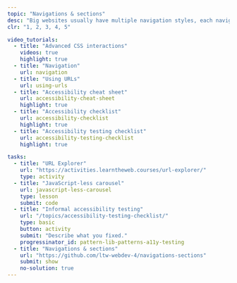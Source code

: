 ```yaml
---
topic: "Navigations & sections"
desc: "Big websites usually have multiple navigation styles, each navigation is a unique design. And different sections that act as secondary navigation driving people to specific locations."
clr: "1, 2, 3, 4, 5"

video_tutorials:
  - title: "Advanced CSS interactions"
    videos: true
    highlight: true
  - title: "Navigation"
    url: navigation
  - title: "Using URLs"
    url: using-urls
  - title: "Accessibility cheat sheet"
    url: accessibility-cheat-sheet
    highlight: true
  - title: "Accessibility checklist"
    url: accessibility-checklist
    highlight: true
  - title: "Accessibility testing checklist"
    url: accessibility-testing-checklist
    highlight: true

tasks:
  - title: "URL Explorer"
    url: "https://activities.learntheweb.courses/url-explorer/"
    type: activity
  - title: "JavaScript-less carousel"
    url: javascript-less-carousel
    type: lesson
    submit: code
  - title: "Informal accessibility testing"
    url: "/topics/accessibility-testing-checklist/"
    type: basic
    button: activity
    submit: "Describe what you fixed."
    progressinator_id: pattern-lib-patterns-a11y-testing
  - title: "Navigations & sections"
    url: "https://github.com/ltw-webdev-4/navigations-sections"
    submit: show
    no-solution: true
---
```

